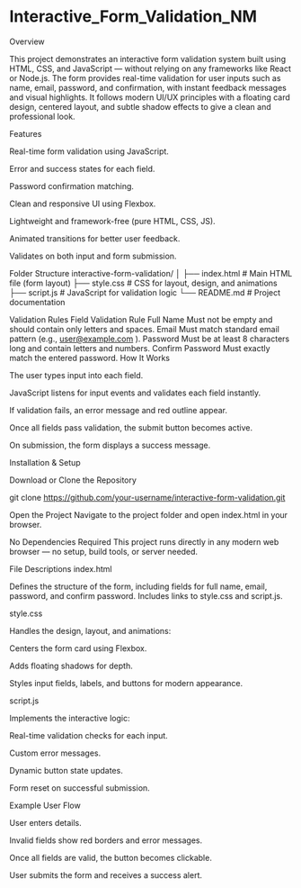 # Interactive_Form_Validation_NM

Overview

This project demonstrates an interactive form validation system built using HTML, CSS, and JavaScript — without relying on any frameworks like React or Node.js.
The form provides real-time validation for user inputs such as name, email, password, and confirmation, with instant feedback messages and visual highlights.
It follows modern UI/UX principles with a floating card design, centered layout, and subtle shadow effects to give a clean and professional look.

Features

Real-time form validation using JavaScript.

Error and success states for each field.

Password confirmation matching.

Clean and responsive UI using Flexbox.

Lightweight and framework-free (pure HTML, CSS, JS).

Animated transitions for better user feedback.

Validates on both input and form submission.

Folder Structure
interactive-form-validation/
│
├── index.html          # Main HTML file (form layout)
├── style.css           # CSS for layout, design, and animations
├── script.js           # JavaScript for validation logic
└── README.md           # Project documentation

Validation Rules
Field	Validation Rule
Full Name	Must not be empty and should contain only letters and spaces.
Email	Must match standard email pattern (e.g., user@example.com
).
Password	Must be at least 8 characters long and contain letters and numbers.
Confirm Password	Must exactly match the entered password.
How It Works

The user types input into each field.

JavaScript listens for input events and validates each field instantly.

If validation fails, an error message and red outline appear.

Once all fields pass validation, the submit button becomes active.

On submission, the form displays a success message.

Installation & Setup

Download or Clone the Repository

git clone https://github.com/your-username/interactive-form-validation.git


Open the Project
Navigate to the project folder and open index.html in your browser.

No Dependencies Required
This project runs directly in any modern web browser — no setup, build tools, or server needed.

File Descriptions
index.html

Defines the structure of the form, including fields for full name, email, password, and confirm password.
Includes links to style.css and script.js.

style.css

Handles the design, layout, and animations:

Centers the form card using Flexbox.

Adds floating shadows for depth.

Styles input fields, labels, and buttons for modern appearance.

script.js

Implements the interactive logic:

Real-time validation checks for each input.

Custom error messages.

Dynamic button state updates.

Form reset on successful submission.

Example User Flow

User enters details.

Invalid fields show red borders and error messages.

Once all fields are valid, the button becomes clickable.

User submits the form and receives a success alert.

